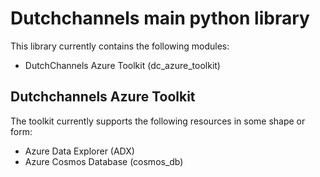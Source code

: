 # Dutchchannels main python library

This library currently contains the following modules:

* DutchChannels Azure Toolkit (dc_azure_toolkit)

## Dutchchannels Azure Toolkit
The toolkit currently supports the following resources in some shape or form:
* Azure Data Explorer (ADX)
* Azure Cosmos Database (cosmos_db)